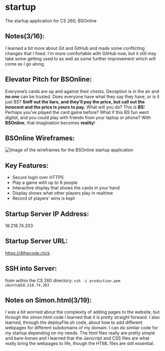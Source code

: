 # startup
The startup application for CS 260; BSOnline




## Notes(3/16): 
I learned a bit more about Git and GitHub and made some conflicting changes
that I fixed. I'm more comfortable with GitHub now, but it still may take some getting used to
as well as some further improvement which will come as I go along.


## Elevator Pitch for BSOnline: 
Everyone’s cards are up and against their chests. Deception is in 
the air and ***no one*** can be trusted. Does everyone have what they say they have, or is it just BS? 
**Sniff out the liars, and they’ll pay the price, but call out the innocent and the price is _yours_ 
to pay.** What will you do? This is **BS**! Perhaps you’ve played the card game before? What if this BS 
fun went _digital_, and you could play with friends from your laptop or phone? With **BSOnline**, that 
imagination becomes **reality**!


## BSOnline Wireframes:
![Image of the wireframes for the BSOnline startup application](https://github.com/EKP529/startup/blob/78abc8bc7fff836a247af4a82151c49539de856a/BSOnline%20Wireframes.jpg)


## Key Features:
* Secure login over HTTPS
* Play a game with up to 8 people
* Interactive display that shows the cards in your hand
* Display shows what other players play in realtime 
* Record of players' wins is kept

## Startup Server IP Address:
18.218.74.203

## Startup Server URL:
https://4thecode.click

## SSH into Server:
from within the CS 260 directory: `ssh -i production.pem ubuntu@18.218.74.203`

## Notes on Simon.html(3/19):
I was a bit worried about the complexity of adding pages to the website, but 
through the simon.html code I learned that it is pretty straight forward. I 
also learned, through the deployFile.sh code, about how to add different webpages for 
different subdomains of my domain. I can do similar code for my startup depending 
on my needs. The html files really are pretty simple and bare-bones and I learned 
that the Javscript and CSS files are what really bring the webpages to life, though
the HTML files are still essential.
